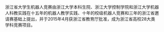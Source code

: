 浙江省大学生机器人竞赛由浙江大学本科生院、浙江大学控制学院和浙江大学机器人科教实践在十五年的机器人教学实践、十年的校级机器人竞赛和三年的浙江省邀请赛基础上提出，并于2015年4月获浙江省教育厅批准，成为浙江省高校28大类学科竞赛项目。
